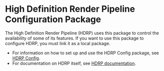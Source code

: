 # High Definition Render Pipeline Configuration Package

The High Definition Render Pipeline (HDRP) uses this package to control the availability of some of its features. If you want to use this package to configure HDRP, you must link it as a local package.

* For information on how to set up and use the HDRP Config package, see [HDRP Config](https://docs.unity3d.com/Packages/com.unity.render-pipelines.high-definition@latest/index.html?subfolder=/manual/HDRP-Config-Package.html).
* For documentation on HDRP itself, see [HDRP documentation](https://docs.unity3d.com/Packages/com.unity.render-pipelines.high-definition@latest/index.html).

